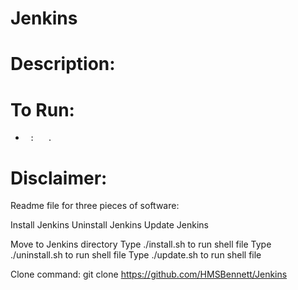 # Jenkins

# Description:


# To Run:
  -      :   .

# Disclaimer:



Readme file for three pieces of software:

Install Jenkins
Uninstall Jenkins
Update Jenkins

Move to Jenkins directory
Type ./install.sh to run shell file
Type ./uninstall.sh to run shell file
Type ./update.sh to run shell file

Clone command: git clone https://github.com/HMSBennett/Jenkins
